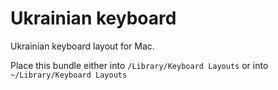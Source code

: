 Ukrainian keyboard
==================

Ukrainian keyboard layout for Mac.

Place this bundle either into ```/Library/Keyboard Layouts``` or into ```~/Library/Keyboard Layouts```
